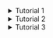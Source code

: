 <details>
<summary> Tutorial 1 </summary>

## Reflection 1

### Prinsip _clean code_ yang saya gunakan

-  **Nama Variabel yang jelas :**

    Saya menggunakan penamaan yang jelas dan mudah dipahami karena telah menjelaskan apa tujuan dari variabel tersebut (deskriptif).
    Penamaan variabel tidak terlalu pendek dengan hanya menggunakan satu huruf, tetapi juga tidak terlalu panjang agar memudahkan pembaca dalam memahami variabel tersebut.
    Karena menggunakan bahasa Java, saya juga memperhatikan penggunaan camelCase dalam penamaan variabel.
    Penamaan yang jelas memungkinkan saya untuk meminimalisir _comment_ yang tidak diperlukan.


- **Menggunakan Functions :**

    Penggunaan fungsi dalam kode saya dapat mengurangi adanya repetisi kode yang melakukan hal yang sama. 
    Fungsi juga menggunakan nama yang deskriptif agar mudah dipahami tujuannya.
    Fungsi juga sebaiknya tidak terlalu rumit dan panjang, jika perlu, dapat dipecah menjadi beberapa fungsi.
    Selain itu, fungsi memiliki satu tujuan saja dan dapat melakukannya dengan baik tanpa mempengaruhi hal lainnya yang berada di luar jangkauannya (tidak ada efek samping).


- **_Comments_ :**
    
    Sebisa mungkin saya membuat kode saya sudah dapat dimengerti oleh pembaca tanpa adanya komen karena kode yang saya tulis sudah jelas. 
    Penulisan komen sebatas pada informasi yang perlu dijelaskan (contoh: format data yang perlu diinput), bukan menjelaskan apa yang dilakukan kode saya.


- **_Object_ dan Data _Structures_ :**
    
    Menerapkan struktur seperti Object, Object Repository, Service, dan Implementation sehingga kode lebih terstruktur.

Menurut saya, kode saya masih bisa diimprove dengan menambahkan error handling pada bagian-bagian yang mungkin terjadi error atau exception, serta
masih dapat diterapkan prinsip secure coding jika program yang saya buat sudah membutuhkan keamanan untuk menjaga informasi dari user atau database.

## Reflection 2
1. Setelah menerapkan unit test, saya merasa lebih yakin pada kode yang saya buat karen funsgionalitasnya berjalan dengan baik.
    Menurut saya, jumlah unit test tidak dapat ditentukan dengan pasti karena tergantung pada fungsionalitas program dan berapa banyak unit yang ingin kita test.
    Unit test dapat dikatakan cukup jika seluruh fitur dan test unit sudah tercangkup dalam pengujian. 100% code coverage belum tentu berarti kode kita bebas dari error atau bug karena bisa saja case error yang tidak terjangkau oleh test.
2. Ya, karena dapat terjadi repetisi kode yang melakukan hal yang sama, misalkan repetisi pada proses _setup_ dan pada _instance variables_. 
Kode bisa di*improve* dengan menggabungkan test tersebut pada satu file dan menggunakan file controller yang sama sehingga meminimalisir repetisi pada kode.   
</details>

<details>
<summary>Tutorial 2</summary>

## Fixed Code Quality Issues
- **Remove this field injection and use constructor injection instead**

    Disebabkan karena menggunakan field injection pada suatu kelas, diatasi dengan membuat class constructor untuk menggantikan `@Autowired`, contohnya
    
    Before :
    
    ```java
    public class ProductController {
        @Autowired
        private ProductService service;
    ```
    
    After :
    
    ```java
    public class ProductController {
        private final ProductService service;
    
        public ProductController(ProductService service){
            this.service = service;
        }
    ```


- **Remove `public` modifier**

    Disebabkan karena menggunakan public modifier pada test classes yang tidak seharusnya, diatasi dengan menghapus `public` modifier pada class, contohnya
    
    Before :
    
    ```java
    public class EshopApplicationTests {
        @Test
        public void main() {
            EshopApplication.main(new String[] {});
        }
    }
    ```
    
    After :
    
    ```java
    class EshopApplicationTests {
        @Test
        void main() {
            EshopApplication.main(new String[] {});
        }
    }
    ```


- **Add at least one assertion to this test case**

    Disebabkan karena tidak terdapat assertion pada sebuah test file, diatasi dengan menambahi assertion test pada file, contohnya
    
    Before :
    
    ```java
    class EshopApplicationTests {
        @Test
        void main() {
            EshopApplication.main(new String[] {});
        }
    }
    ```

    After :
    
    ```java
    class EshopApplicationTests {
        @Test
        void main() {
            EshopApplication.main(new String[] {});
            assertThat(EshopApplication.class).isNotNull();
        }
    }
    ```


- **Remove this use of `Thread.sleep()`**

    Disebabkan karena penggunaan `Thread.sleep()` menyebabkan tes yang tidak stabil, bisa menggunakan `Awaitility` dari mock sebagai alternatif, untuk sekarang saya atasi dengan menghapusnya karena tidak terpakai, contohnya pada `createPageFunctionalTest`

    Before :
    
    ```java
            quantityInput.sendKeys("25");
            submitButton.click();

            Thread.sleep(1000);
            driver.get(baseUrl + "/product/list");
            WebElement table = driver.findElement(By.tagName("table"));
            List<WebElement> rows = table.findElements(By.tagName("tr"));
    ```

    After :
    
    ```java
            quantityInput.sendKeys("25");
            submitButton.click();
            driver.get(baseUrl + "/product/list");
            WebElement table = driver.findElement(By.tagName("table"));
            List<WebElement> rows = table.findElements(By.tagName("tr"));
    ```


## CI-CD Reflection
Menurut saya, kode saya telah memenuhi kriteria CI dan CD. Pada project saya, telah diimplementasikan beberapa workflows yaitu `scorecard.yml`,`sonarcloud.yml`, dan `ci.yml` yang akan dijalankan (secara otomatis) pada Github Actions setiap kali terjadi suatu push atau pull request pada branch, sehingga hal tersebut sudah memenuhi konsep CI (_Continuous Integration_). Selain itu, saya juga menggunakan platform Koyeb untuk mendeploy web saya, dan deployment tersebut akan berlangsung secara otomatis setiap ada push atau pull request pada branch sehingga project saya juga sudah memenuhi kriteria CD (_Continuous Deployment_).
    
</details>

<details>
<summary> Tutorial 3 </summary>

## Prinsip Solid yang saya gunakan pada project saya
- **Single Responsibility Principle (SRP)**

    Saya memisahkan class `CarController` dengan class `ProductController` menjadi dua file yang berbeda karena masing-masing class memiliki tanggung jawab yang berbeda. `CarController` berfungsi untuk mengatur endpoint untuk Car related (`/car`) dan `ProductController` untuk endpoint Product related (`/product`), dengan begitu saya tidak melanggar prinsip SRP dan mencegah adanya endpoint yang tidak diinginkan karena terdapat dua class controller yang berbeda responsibilty pada satu file yang sama.

- **Open-Closed Principle (OCP)**

    Untuk prinsip ini, saya sedikit merubah cara bekerja dari repository Car dan Product. Agar `Repository` hanya _open for extension_ dan tetap _closed for modification_, `Repository` saya ubah menjadi interface `RepositoryInterface`. Lalu akan terdapat dua class yang akan implement interface tersebut yaitu `CarRepository` untuk tipe object `Car` dan `ProductRepository` untuk tipe object `Product`. Saya juga mengupdate beberapa test, controller, dan service implementation agar bekerja sesuai dengan repository yang telah diupdate.

- **Dependency Inversions Principle (DIP)**
    
    Untuk memenuhi prinsip DIP, saya hanya melakukan perubahan minor pada controller dan service implementations dari project saya. Pada dasarnya semua file akan menggunakan interface asli instead of implementasinya (depending on interface or abstarct functions and classes). Pada `CarController` saya mengubah tipe `carservice` yang digunakan untuk memanggil function edit,delete,add, dan lainnya dari `CarServiceImpl` menjadi `CarService` saja. Selanjutnya, pada file `CarServiceImpl` tipe dari variabel `carRepository` diubah menjadi menggunakan `RepsitoryInterface<Car>` instead of `CarRepository`. Begitu juga dengan `ProductServiceImpl`


## Kelebihan mengaplikasikan prinsip SOLID pada project
- Meningkatkan maintainability dan readability dari class-class pada project karena tiap class memiliki tanggung jawabnya masing-masing sehingga mudah untuk dipahami, terutama bagi orang lain yang bukan merupakan owner project (**contoh**: pemisahan controller yang mengatur Car related (`/car`) dan yang mengatur Product related (`/Product`))
- Mengurangi kemungkinan untuk terjadi error karena penambahan kode dapat dilakukan tanpa merubah kode yang sudah ada dan berjalan dengan lancar (**contoh**: jika kita ingin buat satu object baru, misalnya bernama `Item`, kita hanya perlu menambahkan repository implementation baru `ItemRepository`, tanpa merubah kode repository lain yang sudah ada dan berjalan dengan lancar)
- Memudahkan testing (meningkatkan testability) karena high-level modules bergantung pada abstraksi dibandingkan concrete class (**contoh**: `CarServiceImpl` yang bergantung pada `RepositoryInterface` mempermudah testing project)

## Kekurangan tidak menggunakan prinsip SOLID pada project
- Modifikasi atau penambahan fitur pada project dapat menimbulkan error atau bug baru pada aplikasi (**contoh**: kita ingin mengubah fitur delete pada Car saja, tetapi kita harus mengubah kode pada class repository yang sudah berjalan dengan benar)
- Kode dan class pada project menjadi kompleks sehingga sulit untuk dimengerti dan dikelola karena tiap class belum tentu hanya memiliki satu tujuan/tanggung jawab (**contoh**: Pada `before-solid`, `ProductController` memiliki fungsi untuk mengatur endpoint untuk Product dan Car yang dapat membingungkan pembaca kode karena tidak ada alasan yang jelas juga untuk penggabungan dua class yang berbeda tujuan dalam satu file yang sama)
- Kode menjadi kurang fleksibel untuk dirubah karena high-level modules masih bergantung pada concrete class karena perubahan pada low-level modules dapat mengakibatkan perubahan pada high-level modules juga (**contoh**: jika kita tidak menerapkan DIP, perubahan pada `CarRepository` dapat membuat kita melakukan perubahan pada `CarServiceImpl` juga)


</details>
    
